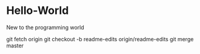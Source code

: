 Hello-World
===========

New to the programming world

git fetch origin
git checkout -b readme-edits origin/readme-edits
git merge master
